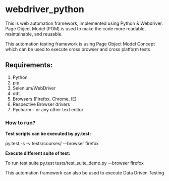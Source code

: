 # webdriver_python

This is web automation framework, implemented using Python & Webdriver. Page Object Model (POM) is used to make the code more readable, maintainable, and reusable.

This automation testing framework is using Page Object Model Concept which can be used to execute cross browser and cross platform tests


## Requirements:

1. Python
2. pip
3. Selenium/WebDriver
4. ddt
5. Browsers (Firefox, Chrome, IE)
6. Respective Browser drivers
7. Pycharm - or any other text editor

### How to run?
**Test scripts can be executed by py.test:**

py.test -s -v tests/courses/<name of the python file.py> --browser firefox

**Execute different suite of test:**

To run test suite
py.test tests/test_suite_demo.py --browser firefox

This automation framework can also be used to execute Data Driven Testing


